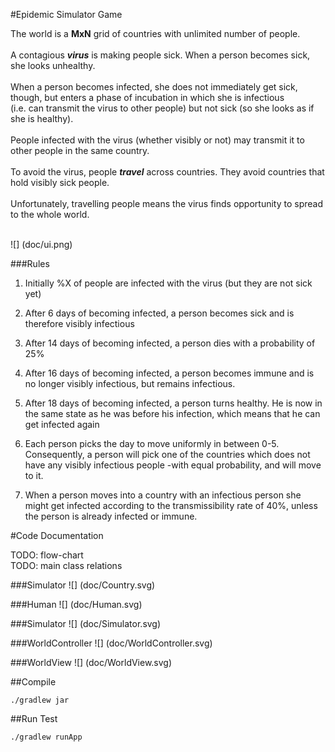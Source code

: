 #Epidemic Simulator Game

The world is a **MxN** grid of countries with unlimited number of people.
<br/><br/>
A contagious ***virus*** is making people sick. When a person becomes sick, she looks unhealthy.
<br/><br/>
When a person becomes infected, she does not immediately get sick, though, but enters a phase
of incubation in which she is infectious <br/>
(i.e. can transmit the virus to other people) but not sick (so she looks as if she is healthy).
<br/><br/>
People infected with the virus (whether visibly or not) may transmit
 it to other people in the same country.
<br/><br/>
To avoid the virus, people ***travel*** across countries. They avoid countries that hold visibly sick people.
<br/><br/>
Unfortunately, travelling people means the virus finds opportunity to spread to the whole world.
<br/><br/>

![] (doc/ui.png)

###Rules

1. Initially %X of people are infected with the virus (but they are not sick yet)

2. After 6 days of becoming infected, a person becomes sick and is therefore visibly infectious

3. After 14 days of becoming infected, a person dies with a probability of 25%

4. After 16 days of becoming infected, a person becomes immune and is no longer visibly infectious, but remains infectious.

5. After 18 days of becoming infected, a person turns healthy. He is now in the same state as he was before his infection, which means that he can get infected again

6. Each person picks the day to move uniformly in between 0-5. Consequently, a person will pick one of the countries which does not have any visibly infectious people -with equal probability, and will move to it.

7. When a person moves into a country with an infectious person she might get infected according to the transmissibility rate of 40%, unless the person is already infected or immune.

#Code Documentation

TODO: flow-chart
<br/>
TODO: main class relations
<br/>

###Simulator
![] (doc/Country.svg)

###Human
![] (doc/Human.svg)

###Simulator
![] (doc/Simulator.svg)

###WorldController
![] (doc/WorldController.svg)

###WorldView
![] (doc/WorldView.svg)

##Compile

`./gradlew jar`

##Run Test

`./gradlew runApp`

